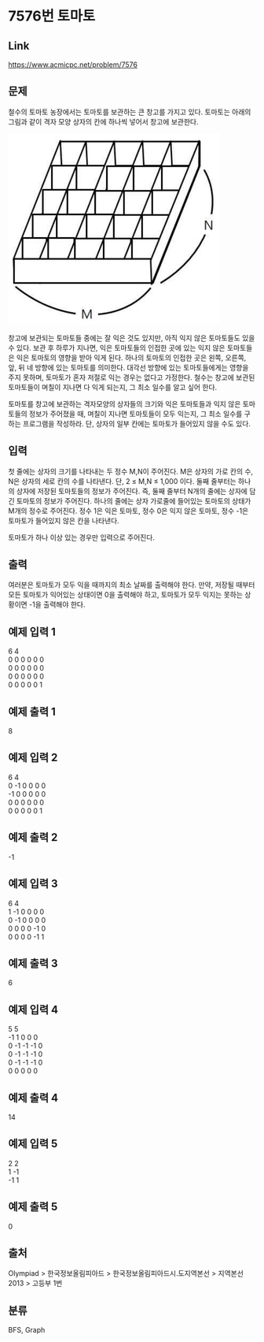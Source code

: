 # 7576번 토마토

## Link

<https://www.acmicpc.net/problem/7576>

## 문제

철수의 토마토 농장에서는 토마토를 보관하는 큰 창고를 가지고 있다. 토마토는 아래의 그림과 같이 격자 모양 상자의 칸에 하나씩 넣어서 창고에 보관한다.

![7576_tomato](./tomato.jpeg)

창고에 보관되는 토마토들 중에는 잘 익은 것도 있지만, 아직 익지 않은 토마토들도 있을 수 있다. 보관 후 하루가 지나면, 익은 토마토들의 인접한 곳에 있는 익지 않은 토마토들은 익은 토마토의 영향을 받아 익게 된다. 하나의 토마토의 인접한 곳은 왼쪽, 오른쪽, 앞, 뒤 네 방향에 있는 토마토를 의미한다. 대각선 방향에 있는 토마토들에게는 영향을 주지 못하며, 토마토가 혼자 저절로 익는 경우는 없다고 가정한다. 철수는 창고에 보관된 토마토들이 며칠이 지나면 다 익게 되는지, 그 최소 일수를 알고 싶어 한다.

토마토를 창고에 보관하는 격자모양의 상자들의 크기와 익은 토마토들과 익지 않은 토마토들의 정보가 주어졌을 때, 며칠이 지나면 토마토들이 모두 익는지, 그 최소 일수를 구하는 프로그램을 작성하라. 단, 상자의 일부 칸에는 토마토가 들어있지 않을 수도 있다.

## 입력

첫 줄에는 상자의 크기를 나타내는 두 정수 M,N이 주어진다. M은 상자의 가로 칸의 수, N은 상자의 세로 칸의 수를 나타낸다. 단, 2 ≤ M,N ≤ 1,000 이다. 둘째 줄부터는 하나의 상자에 저장된 토마토들의 정보가 주어진다. 즉, 둘째 줄부터 N개의 줄에는 상자에 담긴 토마토의 정보가 주어진다. 하나의 줄에는 상자 가로줄에 들어있는 토마토의 상태가 M개의 정수로 주어진다. 정수 1은 익은 토마토, 정수 0은 익지 않은 토마토, 정수 -1은 토마토가 들어있지 않은 칸을 나타낸다.

토마토가 하나 이상 있는 경우만 입력으로 주어진다.

## 출력

여러분은 토마토가 모두 익을 때까지의 최소 날짜를 출력해야 한다. 만약, 저장될 때부터 모든 토마토가 익어있는 상태이면 0을 출력해야 하고, 토마토가 모두 익지는 못하는 상황이면 -1을 출력해야 한다.

## 예제 입력 1

6 4  
0 0 0 0 0 0  
0 0 0 0 0 0  
0 0 0 0 0 0  
0 0 0 0 0 1  

## 예제 출력 1

8

## 예제 입력 2

6 4  
0 -1 0 0 0 0  
-1 0 0 0 0 0  
0 0 0 0 0 0  
0 0 0 0 0 1  

## 예제 출력 2

-1

## 예제 입력 3

6 4  
1 -1 0 0 0 0  
0 -1 0 0 0 0  
0 0 0 0 -1 0  
0 0 0 0 -1 1  

## 예제 출력 3

6

## 예제 입력 4

5 5  
-1 1 0 0 0  
0 -1 -1 -1 0  
0 -1 -1 -1 0  
0 -1 -1 -1 0  
0 0 0 0 0  

## 예제 출력 4

14

## 예제 입력 5

2 2  
1 -1  
-1 1  

## 예제 출력 5

0

## 출처

Olympiad > 한국정보올림피아드 > 한국정보올림피아드시․도지역본선 > 지역본선 2013 > 고등부 1번

## 분류

BFS, Graph